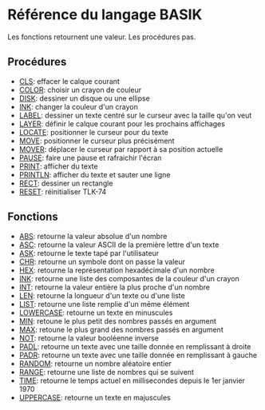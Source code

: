 # Référence du langage BASIK

Les fonctions retournent une valeur. Les procédures pas.

## Procédures

* [CLS](CLS): effacer le calque courant
* [COLOR](COLOR): choisir un crayon de couleur
* [DISK](DISK): dessiner un disque ou une ellipse
* [INK](INK): changer la couleur d'un crayon
* [LABEL](LABEL): dessiner un texte centré sur le curseur avec la taille qu'on veut
* [LAYER](LAYER): définir le calque courant pour les prochains affichages
* [LOCATE](LOCATE): positionner le curseur pour du texte
* [MOVE](MOVE): positionner le curseur plus précisément
* [MOVER](MOVER): déplacer le curseur par rapport à sa position actuelle
* [PAUSE](PAUSE): faire une pause et rafraichir l'écran
* [PRINT](PRINT): afficher du texte
* [PRINTLN](PRINT): afficher du texte et sauter une ligne
* [RECT](RECT): dessiner un rectangle
* [RESET](RESET): réinitialiser TLK-74

## Fonctions

* [ABS](ABS): retourne la valeur absolue d'un nombre
* [ASC](ASC): retourne la valeur ASCII de la première lettre d'un texte
* [ASK](ASK): retourne le texte tapé par l'utilisateur
* [CHR](CHR): retourne un symbole dont on passe la valeur
* [HEX](HEX): retourne la représentation hexadécimale d'un nombre
* [INK](INK): retourne une liste des composantes de la couleur d'un crayon
* [INT](INT): retourne la valeur entière la plus proche d'un nombre
* [LEN](LEN): retourne la longueur d'un texte ou d'une liste
* [LIST](LIST): retourne une liste remplie d'un mēme élément
* [LOWERCASE](LOWERCASE): retourne un texte en minuscules
* [MIN](MIN): retoune le plus petit des nombres passés en argument
* [MAX](MAX): retoune le plus grand des nombres passés en argument
* [NOT](NOT): retourne la valeur booléenne inverse
* [PADL](PADL): retourne un texte avec une taille donnée en remplissant à droite
* [PADR](PADR): retourne un texte avec une taille donnée en remplissant à gauche
* [RANDOM](RANDOM): retourne un nombre aléatoire entier
* [RANGE](RANGE): retourne une liste de nombres qui se suivent
* [TIME](TIME): retourne le temps actuel en millisecondes depuis le 1er janvier 1970
* [UPPERCASE](UPPERCASE): retourne un texte en majuscules

